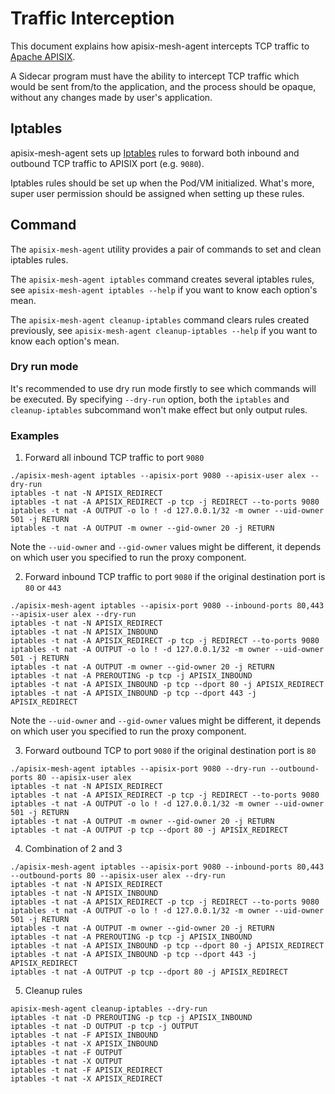 # Traffic Interception

This document explains how apisix-mesh-agent intercepts TCP traffic to [Apache APISIX](https://apisix.apache.org).

A Sidecar program must have the ability to intercept TCP traffic which would be sent from/to the application, and the
process should be opaque, without any changes made by user's application.

## Iptables

apisix-mesh-agent sets up [Iptables](https://en.wikipedia.org/wiki/Iptables) rules to forward both inbound
and outbound TCP traffic to APISIX port (e.g. `9080`).

Iptables rules should be set up when the Pod/VM initialized. What's more, super user permission should be
assigned when setting up these rules.

## Command

The `apisix-mesh-agent` utility provides a pair of commands to set and clean iptables rules.

The `apisix-mesh-agent iptables` command creates several iptables rules,
see `apisix-mesh-agent iptables --help` if you want to know each option's mean.

The `apisix-mesh-agent cleanup-iptables` command clears rules created previously, see `apisix-mesh-agent cleanup-iptables --help`
if you want to know each option's mean.

### Dry run mode

It's recommended to use dry run mode firstly to see which commands will be executed. By specifying
`--dry-run` option, both the `iptables` and `cleanup-iptables` subcommand won't make effect but only output
rules.

### Examples

1. Forward all inbound TCP traffic to port `9080`

```shell
./apisix-mesh-agent iptables --apisix-port 9080 --apisix-user alex --dry-run
iptables -t nat -N APISIX_REDIRECT
iptables -t nat -A APISIX_REDIRECT -p tcp -j REDIRECT --to-ports 9080
iptables -t nat -A OUTPUT -o lo ! -d 127.0.0.1/32 -m owner --uid-owner 501 -j RETURN
iptables -t nat -A OUTPUT -m owner --gid-owner 20 -j RETURN
```

Note the `--uid-owner` and `--gid-owner` values might be different, it depends on which user you specified to run the proxy component.

2. Forward inbound TCP traffic to port `9080` if the original destination port is `80` or `443`

```shell
./apisix-mesh-agent iptables --apisix-port 9080 --inbound-ports 80,443 --apisix-user alex --dry-run
iptables -t nat -N APISIX_REDIRECT
iptables -t nat -N APISIX_INBOUND
iptables -t nat -A APISIX_REDIRECT -p tcp -j REDIRECT --to-ports 9080
iptables -t nat -A OUTPUT -o lo ! -d 127.0.0.1/32 -m owner --uid-owner 501 -j RETURN
iptables -t nat -A OUTPUT -m owner --gid-owner 20 -j RETURN
iptables -t nat -A PREROUTING -p tcp -j APISIX_INBOUND
iptables -t nat -A APISIX_INBOUND -p tcp --dport 80 -j APISIX_REDIRECT
iptables -t nat -A APISIX_INBOUND -p tcp --dport 443 -j APISIX_REDIRECT
```

Note the `--uid-owner` and `--gid-owner` values might be different, it depends on which user you specified to run the proxy component.

3. Forward outbound TCP to port `9080` if the original destination port is `80`

```shell
./apisix-mesh-agent iptables --apisix-port 9080 --dry-run --outbound-ports 80 --apisix-user alex
iptables -t nat -N APISIX_REDIRECT
iptables -t nat -A APISIX_REDIRECT -p tcp -j REDIRECT --to-ports 9080
iptables -t nat -A OUTPUT -o lo ! -d 127.0.0.1/32 -m owner --uid-owner 501 -j RETURN
iptables -t nat -A OUTPUT -m owner --gid-owner 20 -j RETURN
iptables -t nat -A OUTPUT -p tcp --dport 80 -j APISIX_REDIRECT
```

4. Combination of 2 and 3

```shell
./apisix-mesh-agent iptables --apisix-port 9080 --inbound-ports 80,443 --outbound-ports 80 --apisix-user alex --dry-run
iptables -t nat -N APISIX_REDIRECT
iptables -t nat -N APISIX_INBOUND
iptables -t nat -A APISIX_REDIRECT -p tcp -j REDIRECT --to-ports 9080
iptables -t nat -A OUTPUT -o lo ! -d 127.0.0.1/32 -m owner --uid-owner 501 -j RETURN
iptables -t nat -A OUTPUT -m owner --gid-owner 20 -j RETURN
iptables -t nat -A PREROUTING -p tcp -j APISIX_INBOUND
iptables -t nat -A APISIX_INBOUND -p tcp --dport 80 -j APISIX_REDIRECT
iptables -t nat -A APISIX_INBOUND -p tcp --dport 443 -j APISIX_REDIRECT
iptables -t nat -A OUTPUT -p tcp --dport 80 -j APISIX_REDIRECT
```

5. Cleanup rules

```shell
apisix-mesh-agent cleanup-iptables --dry-run
iptables -t nat -D PREROUTING -p tcp -j APISIX_INBOUND
iptables -t nat -D OUTPUT -p tcp -j OUTPUT
iptables -t nat -F APISIX_INBOUND
iptables -t nat -X APISIX_INBOUND
iptables -t nat -F OUTPUT
iptables -t nat -X OUTPUT
iptables -t nat -F APISIX_REDIRECT
iptables -t nat -X APISIX_REDIRECT
```
